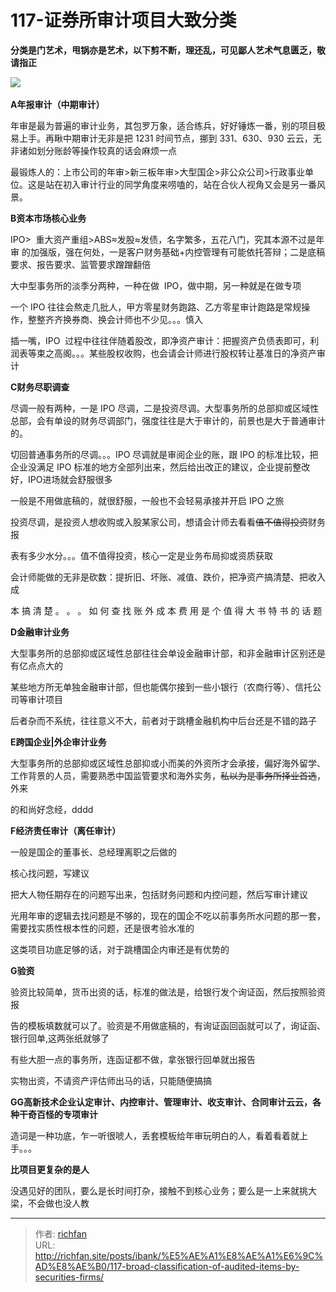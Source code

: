 # 117-证券所审计项目大致分类

**分类是门艺术，甩锅亦是艺术，以下剪不断，理还乱，可见鄙人艺术气息匮乏，敬请指正**

![](https://jsd.cdn.zzko.cn/gh/richffan/img@main/obsidian/IPO/117-证券所审计项目大致分类_1.png) 

**A年报审计（中期审计）**

年审是最为普遍的审计业务，其包罗万象，适合练兵，好好锤炼一番，别的项目极易上手。再瞅中期审计无非是把 1231 时间节点，挪到 331、630、930 云云，无非诸如划分账龄等操作较真的话会麻烦一点

最锻炼人的：上市公司的年审>新三板年审>大型国企>非公众公司>行政事业单位。这是站在初入审计行业的同学角度来唠嗑的，站在合伙人视角又会是另一番风景。

**B资本市场核心业务**

IPO>  重大资产重组>ABS≈发股≈发债，名字繁多，五花八门，究其本源不过是年审 的加强版，强在何处，一是客户财务基础+内控管理有可能依托答辩；二是底稿要求、报告要求、监管要求蹭蹭翻倍

大中型事务所的淡季分两种，一种在做  IPO，做中期，另一种就是在做专项

一个 IPO 往往会熬走几批人，甲方零星财务跑路、乙方零星审计跑路是常规操作，整整齐齐换券商、换会计师也不少见。。。慎入

插一嘴，IPO  过程中往往伴随着股改，即净资产审计：把握资产负债表即可，利润表等束之高阁。。。某些股权收购，也会请会计师进行股权转让基准日的净资产审计

**C财务尽职调查**

尽调一般有两种，一是 IPO 尽调，二是投资尽调。大型事务所的总部抑或区域性总部，会有单设的财务尽调部门，强度往往是大于审计的，前景也是大于普通审计的。

  

切回普通事务所的尽调。。。IPO 尽调就是审阅企业的账，跟 IPO 的标准比较，把企业没满足 IPO 标准的地方全部列出来，然后给出改正的建议，企业提前整改好，IPO进场就会舒服很多

一般是不用做底稿的，就很舒服，一般也不会轻易承接并开启 IPO 之旅

投资尽调，是投资人想收购或入股某家公司，想请会计师去看看~~值不值得投资~~财务报

表有多少水分。。。值不值得投资，核心一定是业务布局抑或资质获取

会计师能做的无非是砍数：提折旧、坏账、减值、跌价，把净资产搞清楚、把收入成

本 搞 清 楚 。 。 。 如 何 查 找 账 外 成 本 费 用 是 个 值 得 大 书 特 书 的 话 题

**D金融审计业务**

大型事务所的总部抑或区域性总部往往会单设金融审计部，和非金融审计区别还是有亿点点大的

某些地方所无单独金融审计部，但也能偶尔接到一些小银行（农商行等）、信托公司等审计项目

后者杂而不系统，往往意义不大，前者对于跳槽金融机构中后台还是不错的路子

  

**E跨国企业|外企审计业务**

大型事务所的总部抑或区域性总部抑或小而美的外资所才会承接，偏好海外留学、工作背景的人员，需要熟悉中国监管要求和海外实务，~~私以为是事务所择业首选~~，外来

的和尚好念经，dddd

**F经济责任审计（离任审计）**

一般是国企的董事长、总经理离职之后做的

核心找问题，写建议

把大人物任期存在的问题写出来，包括财务问题和内控问题，然后写审计建议

光用年审的逻辑去找问题是不够的，现在的国企不吃以前事务所水问题的那一套，需要找实质性根本性的问题，还是很考验水准的

这类项目功底足够的话，对于跳槽国企内审还是有优势的

**G验资**

验资比较简单，货币出资的话，标准的做法是，给银行发个询证函，然后按照验资报

  

告的模板填数就可以了。验资是不用做底稿的，有询证函回函就可以了，询证函、银行回单,这两张纸就够了

有些大胆一点的事务所，连函证都不做，拿张银行回单就出报告

实物出资，不请资产评估师出马的话，只能随便搞搞

**GG高新技术企业认定审计、内控审计、管理审计、收支审计、合同审计云云，各种干奇百怪的专项审计**

造词是一种功底，乍一听很唬人，丢套模板给年审玩明白的人，看着看着就上手。。。

**比项目更复杂的是人**

没遇见好的团队，要么是长时间打杂，接触不到核心业务；要么是一上来就挑大梁，不会做也没人教

---

> 作者: [richfan](https://richfan.site/)  
> URL: http://richfan.site/posts/ibank/%E5%AE%A1%E8%AE%A1%E6%9C%AD%E8%AE%B0/117-broad-classification-of-audited-items-by-securities-firms/  

